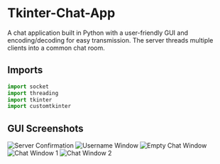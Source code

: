 # Tkinter-Chat-App
A chat application built in Python with a user-friendly GUI and encoding/decoding for easy transmission. The server threads multiple clients into a common chat room.

## Imports
```python
import socket
import threading
import tkinter
import customtkinter
```

## GUI Screenshots
![Server Confirmation](server_confirmation.png)
![Username Window](username_window.png)
![Empty Chat Window](chat_window.png)
![Chat Window 1](chat_window_1.png)
![Chat Window 2](chat_window_2.png)


